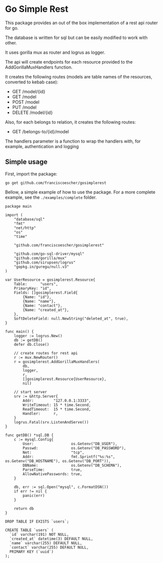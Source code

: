 # Go Simple Rest

This package provides an out of the box implementation of a rest api router for go.

The database is written for sql but can be easily modified to work with other.

It uses gorilla mux as router and logrus as logger.

The api will create endpoints for each resource provided to the AddGorillaMuxHandlers function.

It creates the following routes (models are table names of the resources, converted to kebab case):
- GET /model/{id}
- GET /model
- POST /model
- PUT /model
- DELETE /model/{id}
  
Also, for each belongs to relation, it creates the following routes:
- GET /belongs-to/{id}/model
  
The handlers parameter is a function to wrap the handlers with, for example, authentication and logging

## Simple usage

First, import the package:

`go get github.com/franciscoescher/gosimplerest`

Bellow, a simple example of how to use the package. For a more complete example, see the `./examples/complete` folder.

```
package main

import (
	"database/sql"
	"fmt"
	"net/http"
	"os"
	"time"

	"github.com/franciscoescher/gosimplerest"

	"github.com/go-sql-driver/mysql"
	"github.com/gorilla/mux"
	"github.com/sirupsen/logrus"
	"gopkg.in/guregu/null.v3"
)

var UserResource = gosimplerest.Resource{
	Table:      "users",
	PrimaryKey: "id",
	Fields: []gosimplerest.Field{
		{Name: "id"},
		{Name: "name"},
		{Name: "contact"},
		{Name: "created_at"},
	},
	SoftDeleteField: null.NewString("deleted_at", true),
}

func main() {
	logger := logrus.New()
	db := getDB()
	defer db.Close()

	// create routes for rest api
	r := mux.NewRouter()
	r = gosimplerest.AddGorillaMuxHandlers(
		db,
		logger,
		r,
		[]gosimplerest.Resource{UserResource},
		nil)

	// start server
	srv := &http.Server{
		Addr:         "127.0.0.1:3333",
		WriteTimeout: 15 * time.Second,
		ReadTimeout:  15 * time.Second,
		Handler:      r,
	}
	logrus.Fatal(srv.ListenAndServe())
}

func getDB() *sql.DB {
	c := mysql.Config{
		User:                 os.Getenv("DB_USER"),
		Passwd:               os.Getenv("DB_PASSWORD"),
		Net:                  "tcp",
		Addr:                 fmt.Sprintf("%s:%s", os.Getenv("DB_HOSTNAME"), os.Getenv("DB_PORT")),
		DBName:               os.Getenv("DB_SCHEMA"),
		ParseTime:            true,
		AllowNativePasswords: true,
	}

	db, err := sql.Open("mysql", c.FormatDSN())
	if err != nil {
		panic(err)
	}

	return db
}
```

```
DROP TABLE IF EXISTS `users`;

CREATE TABLE `users` (
  `id` varchar(191) NOT NULL,
  `created_at` datetime(3) DEFAULT NULL,
  `name` varchar(255) DEFAULT NULL,
  `contact` varchar(255) DEFAULT NULL,
  PRIMARY KEY (`uuid`)
);
```
